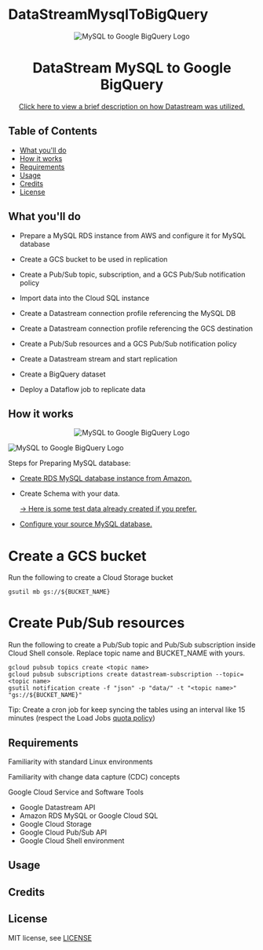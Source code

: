 # DataStreamMysqlToBigQuery
<p align="center"><img src="https://i.imgur.com/7lCeTLU.png" alt="MySQL to Google BigQuery Logo" /></p>

<h1 align="center">DataStream MySQL to Google BigQuery</h1>

<p align="center"><a href="database-sample/HPMS.sql">Click here to view a brief description on how Datastream was utilized.</a></p>

## Table of Contents
+ [What you'll do](#what-youll-do)
+ [How it works](#how-it-works)
+ [Requirements](#requirements)
+ [Usage](#usage)
+ [Credits](#credits)
+ [License](#license)

## What you'll do

+ Prepare a MySQL RDS  instance from AWS and configure it for MySQL database

+ Create a GCS bucket to be used in replication

+ Create a Pub/Sub topic, subscription, and a GCS Pub/Sub notification policy

+ Import data into the Cloud SQL instance

+ Create a Datastream connection profile referencing the MySQL DB

+ Create a Datastream connection profile referencing the GCS destination

+ Create a Pub/Sub resources and a GCS Pub/Sub notification policy

+ Create a Datastream stream and start replication

+ Create a BigQuery dataset

+ Deploy a Dataflow job to replicate data

## How it works
<p align="center"><img src="https://i.imgur.com/NKYv3Zp.gif" alt="MySQL to Google BigQuery Logo" /></p>

<p align="left"><img src="https://i.imgur.com/CBhoEVh.png" alt="MySQL to Google BigQuery Logo" /></p>
Steps for Preparing MySQL database:

+ <p align="left"><a href="https://docs.aws.amazon.com/AmazonRDS/latest/UserGuide/USER_CreateDBInstance.html">Create RDS MySQL database instance from Amazon.</a></p>

+ Create Schema with your data.<p align="left"><a href="https://docs.aws.amazon.com/AmazonRDS/latest/UserGuide/USER_CreateDBInstance.html"> -> Here is some test data already created if you prefer.</a></p>

+ <p align="left"><a href="https://cloud.google.com/datastream/docs/configure-your-source-mysql-database#rdsformysql">Configure your source MySQL database.</a></p>



# Create a GCS bucket 
Run the following to create a Cloud Storage bucket
```
gsutil mb gs://${BUCKET_NAME}
```

# Create Pub/Sub resources 
Run the following to create a Pub/Sub topic and Pub/Sub subscription inside Cloud Shell console.
Replace topic name  and BUCKET_NAME with yours.
```
gcloud pubsub topics create <topic name>
gcloud pubsub subscriptions create datastream-subscription --topic=<topic name>
gsutil notification create -f "json" -p "data/" -t "<topic name>" "gs://${BUCKET_NAME}"
```



Tip: Create a cron job for keep syncing the tables using an interval like 15 minutes (respect the Load Jobs [quota policy](https://cloud.google.com/bigquery/quota-policy))

## Requirements

Familiarity with standard Linux environments

Familiarity with change data capture (CDC) concepts

Google Cloud Service and Software Tools
+ Google Datastream API
+ Amazon RDS MySQL or Google Cloud SQL
+ Google Cloud Storage
+ Google Cloud Pub/Sub API
+ Google Cloud Shell environment

## Usage



## Credits



## License

MIT license, see [LICENSE](LICENSE)
